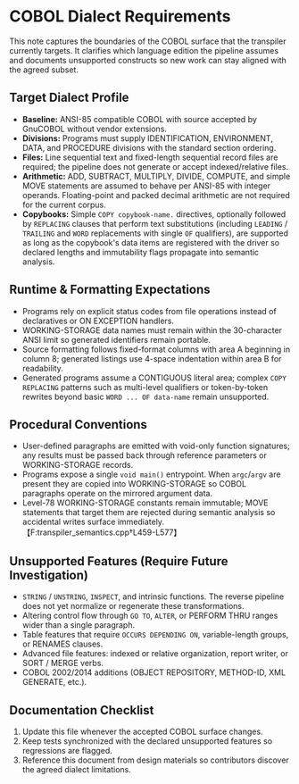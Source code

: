 # COBOL Dialect Requirements

This note captures the boundaries of the COBOL surface that the transpiler currently targets.
It clarifies which language edition the pipeline assumes and documents unsupported constructs
so new work can stay aligned with the agreed subset.

## Target Dialect Profile

- **Baseline:** ANSI-85 compatible COBOL with source accepted by GnuCOBOL without vendor
  extensions.
- **Divisions:** Programs must supply IDENTIFICATION, ENVIRONMENT, DATA, and PROCEDURE
  divisions with the standard section ordering.
- **Files:** Line sequential text and fixed-length sequential record files are required; the
  pipeline does not generate or accept indexed/relative files.
- **Arithmetic:** ADD, SUBTRACT, MULTIPLY, DIVIDE, COMPUTE, and simple MOVE statements are
  assumed to behave per ANSI-85 with integer operands. Floating-point and packed decimal
  arithmetic are not required for the current corpus.
- **Copybooks:** Simple `COPY copybook-name.` directives, optionally followed by `REPLACING`
  clauses that perform text substitutions (including `LEADING` / `TRAILING` and `WORD`
  replacements with single `OF` qualifiers), are supported as long as the copybook's data items
  are registered with the driver so declared lengths and immutability flags propagate into
  semantic analysis.

## Runtime & Formatting Expectations

- Programs rely on explicit status codes from file operations instead of declaratives or ON
  EXCEPTION handlers.
- WORKING-STORAGE data names must remain within the 30-character ANSI limit so generated
  identifiers remain portable.
- Source formatting follows fixed-format columns with area A beginning in column 8; generated
  listings use 4-space indentation within area B for readability.
- Generated programs assume a CONTIGUOUS literal area; complex `COPY REPLACING` patterns such as
  multi-level qualifiers or token-by-token rewrites beyond basic `WORD ... OF data-name` remain
  unsupported.

## Procedural Conventions

- User-defined paragraphs are emitted with void-only function signatures; any results must be
  passed back through reference parameters or WORKING-STORAGE records.
- Programs expose a single `void main()` entrypoint. When `argc`/`argv` are present they are
  copied into WORKING-STORAGE so COBOL paragraphs operate on the mirrored argument data.
- Level-78 WORKING-STORAGE constants remain immutable; MOVE statements that target them are
  rejected during semantic analysis so accidental writes surface immediately.【F:transpiler_semantics.cpp†L459-L577】

## Unsupported Features (Require Future Investigation)

- `STRING` / `UNSTRING`, `INSPECT`, and intrinsic functions. The reverse pipeline does not yet
  normalize or regenerate these transformations.
- Altering control flow through `GO TO`, `ALTER`, or PERFORM THRU ranges wider than a single
  paragraph.
- Table features that require `OCCURS DEPENDING ON`, variable-length groups, or RENAMES
  clauses.
- Advanced file features: indexed or relative organization, report writer, or SORT / MERGE
  verbs.
- COBOL 2002/2014 additions (OBJECT REPOSITORY, METHOD-ID, XML GENERATE, etc.).

## Documentation Checklist

1. Update this file whenever the accepted COBOL surface changes.
2. Keep tests synchronized with the declared unsupported features so regressions are flagged.
3. Reference this document from design materials so contributors discover the agreed dialect
   limitations.
